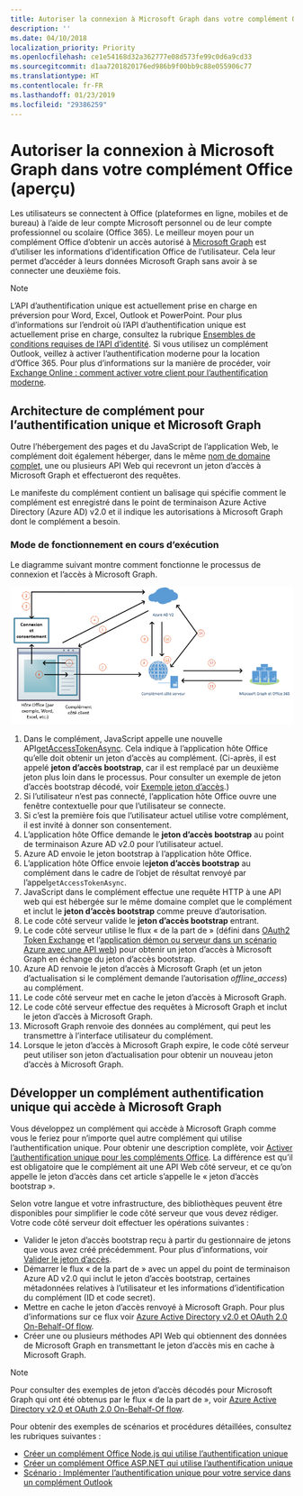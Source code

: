 ```yaml
---
title: Autoriser la connexion à Microsoft Graph dans votre complément Office
description: ''
ms.date: 04/10/2018
localization_priority: Priority
ms.openlocfilehash: ce1e54168d32a362777e08d573fe99c0d6a9cd33
ms.sourcegitcommit: d1aa7201820176ed986b9f00bb9c88e055906c77
ms.translationtype: HT
ms.contentlocale: fr-FR
ms.lasthandoff: 01/23/2019
ms.locfileid: "29386259"
---
```

# <a name="authorize-to-microsoft-graph-in-your-office-add-in-preview"></a>Autoriser la connexion à Microsoft Graph dans votre complément Office (aperçu)

Les utilisateurs se connectent à Office (plateformes en ligne, mobiles et de bureau) à l’aide de leur compte Microsoft personnel ou de leur compte professionnel ou scolaire (Office 365). Le meilleur moyen pour un complément Office d’obtenir un accès autorisé à [Microsoft Graph](https://developer.microsoft.com/graph/docs) est d’utiliser les informations d’identification Office de l’utilisateur. Cela leur permet d’accéder à leurs données Microsoft Graph sans avoir à se connecter une deuxième fois. 

> [!NOTE]
> L’API d’authentification unique est actuellement prise en charge en préversion pour Word, Excel, Outlook et PowerPoint. Pour plus d’informations sur l’endroit où l’API d’authentification unique est actuellement prise en charge, consultez la rubrique [Ensembles de conditions requises de l’API d’identité](https://docs.microsoft.com/office/dev/add-ins/reference/requirement-sets/identity-api-requirement-sets).
> Si vous utilisez un complément Outlook, veillez à activer l’authentification moderne pour la location d’Office 365. Pour plus d’informations sur la manière de procéder, voir [Exchange Online : comment activer votre client pour l’authentification moderne](https://social.technet.microsoft.com/wiki/contents/articles/32711.exchange-online-how-to-enable-your-tenant-for-modern-authentication.aspx).

## <a name="add-in-architecture-for-sso-and-microsoft-graph"></a>Architecture de complément pour l’authentification unique et Microsoft Graph

Outre l’hébergement des pages et du JavaScript de l’application Web, le complément doit également héberger, dans le même [nom de domaine complet](https://docs.microsoft.com/windows/desktop/DNS/f-gly#_dns_fully_qualified_domain_name_fqdn__gly), une ou plusieurs API Web qui recevront un jeton d’accès à Microsoft Graph et effectueront des requêtes.

Le manifeste du complément contient un balisage qui spécifie comment le complément est enregistré dans le point de terminaison Azure Active Directory (Azure AD) v2.0 et il indique les autorisations à Microsoft Graph dont le complément a besoin.

### <a name="how-it-works-at-runtime"></a>Mode de fonctionnement en cours d’exécution

Le diagramme suivant montre comment fonctionne le processus de connexion et l’accès à Microsoft Graph.

![Un diagramme illustrant le processus d’authentification unique](../images/sso-access-to-microsoft-graph.png)

1. Dans le complément, JavaScript appelle une nouvelle API[getAccessTokenAsync](https://docs.microsoft.com/office/dev/add-ins/develop/sso-in-office-add-ins#sso-api-reference). Cela indique à l’application hôte Office qu’elle doit obtenir un jeton d’accès au complément. (Ci-après, il est appelé **jeton d’accès bootstrap**, car il est remplacé par un deuxième jeton plus loin dans le processus. Pour consulter un exemple de jeton d’accès bootstrap décodé, voir [Exemple jeton d’accès](sso-in-office-add-ins.md#example-access-token).)
1. Si l’utilisateur n’est pas connecté, l’application hôte Office ouvre une fenêtre contextuelle pour que l’utilisateur se connecte.
1. Si c’est la première fois que l’utilisateur actuel utilise votre complément, il est invité à donner son consentement.
1. L’application hôte Office demande le **jeton d’accès bootstrap** au point de terminaison Azure AD v2.0 pour l’utilisateur actuel.
1. Azure AD envoie le jeton bootstrap à l’application hôte Office.
1. L’application hôte Office envoie le**jeton d’accès bootstrap** au complément dans le cadre de l’objet de résultat renvoyé par l’appel`getAccessTokenAsync`.
1. JavaScript dans le complément effectue une requête HTTP à une API web qui est hébergée sur le même domaine complet que le complément et inclut le **jeton d’accès bootstrap** comme preuve d’autorisation.  
1. Le code côté serveur valide le **jeton d’accès bootstrap** entrant.
1. Le code côté serveur utilise le flux « de la part de » (défini dans [OAuth2 Token Exchange](https://tools.ietf.org/html/draft-ietf-oauth-token-exchange-02) et l’[application démon ou serveur dans un scénario Azure avec une API web](https://docs.microsoft.com/azure/active-directory/develop/active-directory-authentication-scenarios)) pour obtenir un jeton d’accès à Microsoft Graph en échange du jeton d’accès bootstrap.
1. Azure AD renvoie le jeton d’accès à Microsoft Graph (et un jeton d’actualisation si le complément demande l’autorisation *offline_access*) au complément.
1. Le code côté serveur met en cache le jeton d’accès à Microsoft Graph.
1. Le code côté serveur effectue des requêtes à Microsoft Graph et inclut le jeton d’accès à Microsoft Graph.
1. Microsoft Graph renvoie des données au complément, qui peut les transmettre à l’interface utilisateur du complément.
1. Lorsque le jeton d’accès à Microsoft Graph expire, le code côté serveur peut utiliser son jeton d’actualisation pour obtenir un nouveau jeton d’accès à Microsoft Graph.

## <a name="develop-an-sso-add-in-that-accesses-microsoft-graph"></a>Développer un complément authentification unique qui accède à Microsoft Graph

Vous développez un complément qui accède à Microsoft Graph comme vous le feriez pour n’importe quel autre complément qui utilise l’authentification unique. Pour obtenir une description complète, voir [Activer l’authentification unique pour les compléments Office](https://docs.microsoft.com/office/dev/add-ins/develop/sso-in-office-add-ins). La différence est qu’il est obligatoire que le complément ait une API Web côté serveur, et ce qu’on appelle le jeton d’accès dans cet article s’appelle le « jeton d’accès bootstrap ». 

Selon votre langue et votre infrastructure, des bibliothèques peuvent être disponibles pour simplifier le code côté serveur que vous devez rédiger. Votre code côté serveur doit effectuer les opérations suivantes :

* Valider le jeton d’accès bootstrap reçu à partir du gestionnaire de jetons que vous avez créé précédemment. Pour plus d’informations, voir [Valider le jeton d’accès](sso-in-office-add-ins.md#validate-the-access-token). 
* Démarrer le flux « de la part de » avec un appel du point de terminaison Azure AD v2.0 qui inclut le jeton d’accès bootstrap, certaines métadonnées relatives à l’utilisateur et les informations d’identification du complément (ID et code secret).
* Mettre en cache le jeton d’accès renvoyé à Microsoft Graph. Pour plus d’informations sur ce flux voir [Azure Active Directory v2.0 et OAuth 2.0 On-Behalf-Of flow](https://docs.microsoft.com/azure/active-directory/develop/active-directory-v2-protocols-oauth-on-behalf-of).
* Créer une ou plusieurs méthodes API Web qui obtiennent des données de Microsoft Graph en transmettant le jeton d’accès mis en cache à Microsoft Graph.

> [!NOTE]
> Pour consulter des exemples de jeton d’accès décodés pour Microsoft Graph qui ont été obtenus par le flux « de la part de », voir [Azure Active Directory v2.0 et OAuth 2.0 On-Behalf-Of flow](https://docs.microsoft.com/azure/active-directory/develop/active-directory-v2-protocols-oauth-on-behalf-of).

Pour obtenir des exemples de scénarios et procédures détaillées, consultez les rubriques suivantes :

* [Créer un complément Office Node.js qui utilise l’authentification unique](create-sso-office-add-ins-nodejs.md)
* [Créer un complément Office ASP.NET qui utilise l’authentification unique](create-sso-office-add-ins-aspnet.md)
* [Scénario : Implémenter l’authentification unique pour votre service dans un complément Outlook](https://docs.microsoft.com/outlook/add-ins/implement-sso-in-outlook-add-in)



